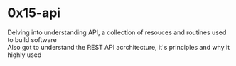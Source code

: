 # 0x15-api
Delving into understanding API, a collection of resouces and routines used to build software   
Also got to understand the REST API acrchitecture, it's principles and why it highly used